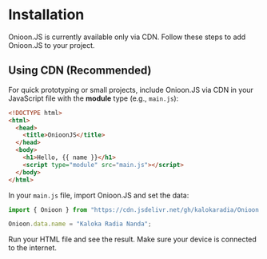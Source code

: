 # Installation

Onioon.JS is currently available only via CDN. Follow these steps to add Onioon.JS to your project.

## Using CDN (Recommended)

For quick prototyping or small projects, include Onioon.JS via CDN in your JavaScript file with the **module** type (e.g., `main.js`):

```html
<!DOCTYPE html>
<html>
  <head>
    <title>OnioonJS</title>
  </head>
  <body>
    <h1>Hello, {{ name }}</h1>
    <script type="module" src="main.js"></script>
  </body>
</html>
```

In your `main.js` file, import Onioon.JS and set the data:

```js
import { Onioon } from "https://cdn.jsdelivr.net/gh/kalokaradia/Onioon.JS/onioonjs/onioon.js";

Onioon.data.name = "Kaloka Radia Nanda";
```

Run your HTML file and see the result. Make sure your device is connected to the internet.

